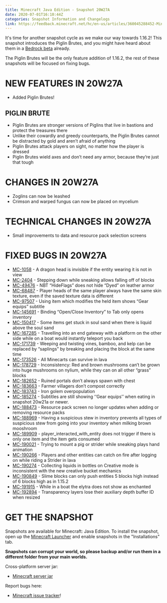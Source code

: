 ```yaml
---
title: Minecraft Java Edition - Snapshot 20W27A
date: 2020-07-01T16:10:44Z
categories: Snapshot Information and Changelogs
link: https://feedback.minecraft.net/hc/en-us/articles/360045288452-Minecraft-Java-Edition-Snapshot-20W27A
---
```


It's time for another snapshot cycle as we make our way towards 1.16.2! This snapshot introduces the Piglin Brutes, and you might have heard about them in a [Bedrock beta](https://feedback.minecraft.net/hc/en-us/articles/360045006632-Minecraft-Beta-1-16-20-50-Xbox-One-Windows-10-Android-) already. 

The Piglin Brutes will be the only feature addition of 1.16.2, the rest of these snapshots will be focused on fixing bugs.

# NEW FEATURES IN 20W27A

- Added Piglin Brutes!

## PIGLIN BRUTE

- Piglin Brutes are stronger versions of Piglins that live in bastions and protect the treasures there
- Unlike their cowardly and greedy counterparts, the Piglin Brutes cannot be distracted by gold and aren’t afraid of anything
- Piglin Brutes attack players on sight, no matter how the player is dressed
- Piglin Brutes wield axes and don’t need any armor, because they’re just that tough

# CHANGES IN 20W27A

- Zoglins can now be leashed
- Crimson and warped fungus can now be placed on mycelium

# TECHNICAL CHANGES IN 20W27A

- Small improvements to data and resource pack selection screens

# FIXED BUGS IN 20W27A

- [MC-1058](https://bugs.mojang.com/browse/MC-1058) - A dragon head is invisible if the entity wearing it is not in view
- [MC-2404](https://bugs.mojang.com/browse/MC-2404) - Stepping down while sneaking allows falling off of blocks
- [MC-49476](https://bugs.mojang.com/browse/MC-49476) - NBT “HideFlags” does not hide “Dyed” on leather armor
- [MC-68487](https://bugs.mojang.com/browse/MC-68487) - Player heads of the same player always have the same skin texture, even if the saved texture data is different
- [MC-97507](https://bugs.mojang.com/browse/MC-97507) - Using item which modifies the held item shows “Gear equips” subtitle
- [MC-145691](https://bugs.mojang.com/browse/MC-145691) - Binding “Open/Close Inventory” to Tab only opens inventory
- [MC-150417](https://bugs.mojang.com/browse/MC-150417) - Some items get stuck in soul sand when there is liquid above the soul sand
- [MC-167285](https://bugs.mojang.com/browse/MC-167285) - Travelling into an end gateway with a platform on the other side while on a boat would instantly teleport you back
- [MC-171739](https://bugs.mojang.com/browse/MC-171739) - Weeping and twisting vines, bamboo, and kelp can be replaced by “saplings” by breaking and placing the block at the same time
- [MC-173526](https://bugs.mojang.com/browse/MC-173526) - All Minecarts can survive in lava
- [MC-178729](https://bugs.mojang.com/browse/MC-178729) - Inconsistency: Red and brown mushrooms can’t be grown into huge mushrooms on nylium, while they can on all other “grass” blocks
- [MC-182652](https://bugs.mojang.com/browse/MC-182652) - Ruined portals don’t always spawn with chest
- [MC-183663](https://bugs.mojang.com/browse/MC-183663) - Farmer villagers don’t compost correctly
- [MC-183743](https://bugs.mojang.com/browse/MC-183743) - Iron golem overpopulation
- [MC-185274](https://bugs.mojang.com/browse/MC-185274) - Subtitles are still showing ‘‘Gear equips’’ when eating in snapshot 20w21a or newer.
- [MC-188473](https://bugs.mojang.com/browse/MC-188473) - Resource pack screen no longer updates when adding or removing resource packs
- [MC-188969](https://bugs.mojang.com/browse/MC-188969) - Having a suspicious stew in inventory prevents all types of suspicious stew from going into your inventory when milking brown mooshroom
- [MC-189909](https://bugs.mojang.com/browse/MC-189909) - player_interacted_with_entity does not trigger if there is only one item and the item gets consumed
- [MC-190021](https://bugs.mojang.com/browse/MC-190021) - Trying to mount a pig or strider while sneaking plays hand animation
- [MC-190266](https://bugs.mojang.com/browse/MC-190266) - Players and other entities can catch on fire after logging on while riding a Strider in lava
- [MC-190274](https://bugs.mojang.com/browse/MC-190274) - Collecting liquids in bottles on Creative mode is inconsistent with the new creative bucket mechanics
- [MC-190849](https://bugs.mojang.com/browse/MC-190849) - Slime blocks can only push entities 5 blocks high instead of 6 blocks high as in 1.15.2
- [MC-191915](https://bugs.mojang.com/browse/MC-191915) - While in a boat the elytra does not show as enchanted
- [MC-192894](https://bugs.mojang.com/browse/MC-192894) - Transparency layers lose their auxiliary depth buffer ID when resized

# GET THE SNAPSHOT

Snapshots are available for Minecraft: Java Edition. To install the snapshot, open up the [Minecraft Launcher](https://www.minecraft.net/download.html) and enable snapshots in the "Installations" tab.

**Snapshots can corrupt your world, so please backup and/or run them in a different folder from your main worlds.**

Cross-platform server jar:

- [Minecraft server jar](https://launcher.mojang.com/v1/objects/40efae0a2412154f44a99f158752b8417b384f06/server.jar)

Report bugs here:

- [Minecraft issue tracker](https://bugs.mojang.com/browse/MC)!
